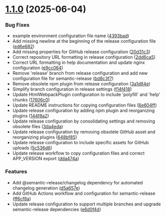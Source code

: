 # [1.1.0](https://github.com/ApitechFR/jitsi-outlook-plugin/compare/v1.0.3...v1.1.0) (2025-06-04)


### Bug Fixes

*  example environment configuration file name ([4393bad](https://github.com/ApitechFR/jitsi-outlook-plugin/commit/4393bad203143e18c0981fbc1123b7a37794a8ff))
* Add missing newline at the beginning of the release configuration file ([ed6e682](https://github.com/ApitechFR/jitsi-outlook-plugin/commit/ed6e6824da02b14cc0bdafee6cfadc42a1d32b98))
* Add missing properties for GitHub release configuration ([20d31c3](https://github.com/ApitechFR/jitsi-outlook-plugin/commit/20d31c371d06450bc5118f41a554e7456a93b815))
* Correct repository URL formatting in release configuration ([2dd6ca5](https://github.com/ApitechFR/jitsi-outlook-plugin/commit/2dd6ca51f8e5a2453a04f735701a32a3f2fac18d))
* Correct URL formatting in help documentation and update nginx configuration ([e9cc064](https://github.com/ApitechFR/jitsi-outlook-plugin/commit/e9cc0647d2686d2aff8919277b15af79b4e332c7))
* Remove 'release' branch from release configuration and add new configuration file for semantic-release ([bd8c3f7](https://github.com/ApitechFR/jitsi-outlook-plugin/commit/bd8c3f7b9efe7afff4c09e81b780d85ce2e75051))
* Remove obsolete npm plugin from release configuration ([3a1d84e](https://github.com/ApitechFR/jitsi-outlook-plugin/commit/3a1d84ef4c3c37dd709e73ea43ae774d6aa6d153))
* Simplify branch configuration in release settings ([f14f418](https://github.com/ApitechFR/jitsi-outlook-plugin/commit/f14f418db24fc71e3d776a26ab8761fb11485d69))
* Update HtmlWebpackPlugin configuration to include 'polyfill' and 'help' chunks ([17606c0](https://github.com/ApitechFR/jitsi-outlook-plugin/commit/17606c0c35caf0182af8c28a2a44cbd15e117fe4))
* Update README instructions for copying configuration files ([6e604ff](https://github.com/ApitechFR/jitsi-outlook-plugin/commit/6e604ff183ce669de1371aa0d1dc6f8a34519574))
* Update release configuration by adding npm plugin and reorganizing plugins ([144f8a2](https://github.com/ApitechFR/jitsi-outlook-plugin/commit/144f8a21c20bdc904145aa551a814a132165b8eb))
* Update release configuration by consolidating settings and removing obsolete files ([3da4eda](https://github.com/ApitechFR/jitsi-outlook-plugin/commit/3da4eda2572bccde85b9573a0f5e9dd9f60231b8))
* Update release configuration by removing obsolete GitHub asset and reorganizing plugins ([648bf85](https://github.com/ApitechFR/jitsi-outlook-plugin/commit/648bf8542bc5e23e557201a8263c4e86bbbcfd8e))
* Update release configuration to include specific assets for GitHub uploads ([5c536d6](https://github.com/ApitechFR/jitsi-outlook-plugin/commit/5c536d655a88a6333628d9fd4c20593acbed9adc))
* Update release workflow to copy configuration files and correct APP_VERSION export ([dda474a](https://github.com/ApitechFR/jitsi-outlook-plugin/commit/dda474a5645852f4cb545164b0b199839488a0e1))


### Features

* Add @semantic-release/changelog dependency for automated changelog generation ([d5a657e](https://github.com/ApitechFR/jitsi-outlook-plugin/commit/d5a657e231977cacfcd90a5498aaa99d7adf65f6))
* Add GitHub Actions workflow and configuration for semantic-release ([ff6cf8a](https://github.com/ApitechFR/jitsi-outlook-plugin/commit/ff6cf8ac4c91df4053d8e71c6ee8bdbec81b2b6f))
* Update release configuration to support multiple branches and upgrade semantic-release dependencies ([e6d0f4d](https://github.com/ApitechFR/jitsi-outlook-plugin/commit/e6d0f4d60fec42ccbaa27c6632d4683cf72353d8))
